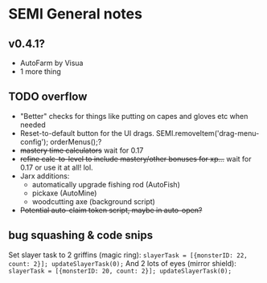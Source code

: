 # SEMI General notes

## v0.4.1?

* AutoFarm by Visua
* 1 more thing

## TODO overflow

* "Better" checks for things like putting on capes and gloves etc when needed
* Reset-to-default button for the UI drags. SEMI.removeItem('drag-menu-config'); orderMenus();?
* ~~mastery time calculators~~ wait for 0.17
* ~~refine calc-to-level to include mastery/other bonuses for xp...~~ wait for 0.17 or use it at all! lol.
* Jarx additions:
    * automatically upgrade fishing rod (AutoFish)
    * pickaxe (AutoMine)
    * woodcutting axe (background script)
* ~~Potential auto-claim token script, maybe in auto-open?~~

## bug squashing & code snips

Set slayer task to 2 griffins (magic ring):
`slayerTask = [{monsterID: 22, count: 2}]; updateSlayerTask(0);`
And 2 lots of eyes (mirror shield):
`slayerTask = [{monsterID: 20, count: 2}]; updateSlayerTask(0);`
